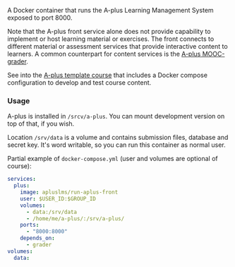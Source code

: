 A Docker container that runs the A-plus
Learning Management System exposed to port 8000.

Note that the A-plus front service alone does not provide
capability to implement or host learning material or exercises.
The front connects to different material or assessment services
that provide interactive content to learners. A common
counterpart for content services is the
[A-plus MOOC-grader](https://hub.docker.com/r/apluslms/run-mooc-grader/).

See into the [A-plus template course](https://github.com/apluslms/course-templates)
that includes a Docker compose configuration to develop and test course content.

### Usage

A-plus is installed in `/srcv/a-plus`.
You can mount development version on top of that, if you wish.

Location `/srv/data` is a volume and contains submission files, database and secret key.
It's word writable, so you can run this container as normal user.

Partial example of `docker-compose.yml` (user and volumes are optional of course):

```yaml
services:
  plus:
    image: apluslms/run-aplus-front
    user: $USER_ID:$GROUP_ID
    volumes:
      - data:/srv/data
      - /home/me/a-plus/:/srv/a-plus/
    ports:
      - "8000:8000"
    depends_on:
      - grader
volumes:
  data:
```
